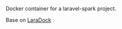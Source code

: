 Docker container for a laravel-spark project.

Base on [LaraDock](https://github.com/LaraDock/laradock)